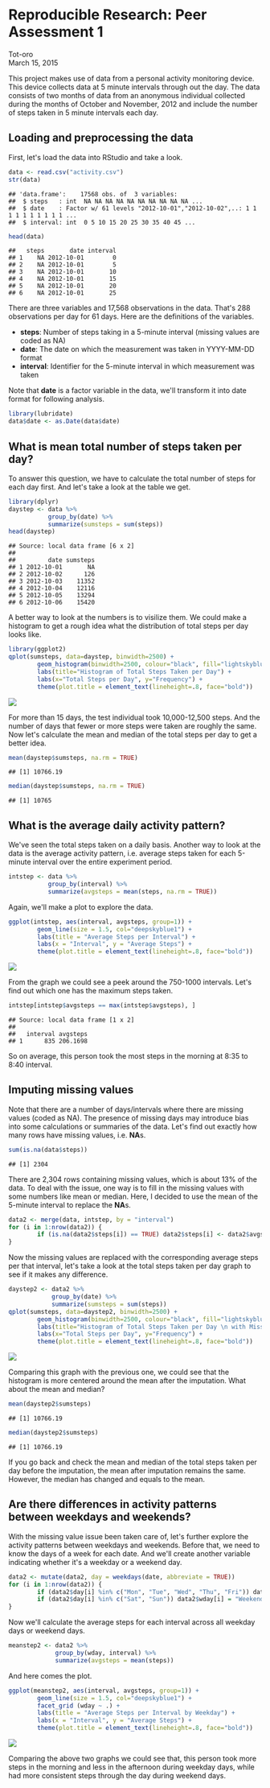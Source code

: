 # Reproducible Research: Peer Assessment 1
Tot-oro  
March 15, 2015  

This project makes use of data from a personal activity monitoring device. This device collects data at 5 minute intervals through out the day. The data consists of two months of data from an anonymous individual collected during the months of October and November, 2012 and include the number of steps taken in 5 minute intervals each day. 

## Loading and preprocessing the data
First, let's load the data into RStudio and take a look.


```r
data <- read.csv("activity.csv")
str(data)
```

```
## 'data.frame':	17568 obs. of  3 variables:
##  $ steps   : int  NA NA NA NA NA NA NA NA NA NA ...
##  $ date    : Factor w/ 61 levels "2012-10-01","2012-10-02",..: 1 1 1 1 1 1 1 1 1 1 ...
##  $ interval: int  0 5 10 15 20 25 30 35 40 45 ...
```

```r
head(data)
```

```
##   steps       date interval
## 1    NA 2012-10-01        0
## 2    NA 2012-10-01        5
## 3    NA 2012-10-01       10
## 4    NA 2012-10-01       15
## 5    NA 2012-10-01       20
## 6    NA 2012-10-01       25
```

There are three variables and 17,568 observations in the data. That's 288 observations per day for 61 days. Here are the definitions of the variables.

- **steps**: Number of steps taking in a 5-minute interval (missing values are coded as NA)
- **date**: The date on which the measurement was taken in YYYY-MM-DD format
- **interval**: Identifier for the 5-minute interval in which measurement was taken

Note that **date** is a factor variable in the data, we'll transform it into date format for following analysis.


```r
library(lubridate)
data$date <- as.Date(data$date)
```

## What is mean total number of steps taken per day?
To answer this question, we have to calculate the total number of steps for each day first. And let's take a look at the table we get.


```r
library(dplyr)
daystep <- data %>%
           group_by(date) %>%
           summarize(sumsteps = sum(steps))
head(daystep)
```

```
## Source: local data frame [6 x 2]
## 
##         date sumsteps
## 1 2012-10-01       NA
## 2 2012-10-02      126
## 3 2012-10-03    11352
## 4 2012-10-04    12116
## 5 2012-10-05    13294
## 6 2012-10-06    15420
```

A better way to look at the numbers is to visilize them. We could make a histogram to get a rough idea what the distribution of total steps per day looks like.


```r
library(ggplot2)
qplot(sumsteps, data=daystep, binwidth=2500) + 
        geom_histogram(binwidth=2500, colour="black", fill="lightskyblue1") +
        labs(title="Histogram of Total Steps Taken per Day") +
        labs(x="Total Steps per Day", y="Frequency") +
        theme(plot.title = element_text(lineheight=.8, face="bold")) 
```

![](./PA1_template_files/figure-html/unnamed-chunk-4-1.png) 

For more than 15 days, the test individual took 10,000-12,500 steps. And the number of days that fewer or more steps were taken are roughly the same. Now let's calculate the mean and median of the total steps per day to get a better idea.


```r
mean(daystep$sumsteps, na.rm = TRUE)
```

```
## [1] 10766.19
```

```r
median(daystep$sumsteps, na.rm = TRUE)
```

```
## [1] 10765
```

## What is the average daily activity pattern?
We've seen the total steps taken on a daily basis. Another way to look at the data is the average activity pattern, i.e. average steps taken for each 5-minute interval over the entire experiment period.


```r
intstep <- data %>%
           group_by(interval) %>%
           summarize(avgsteps = mean(steps, na.rm = TRUE))
```

Again, we'll make a plot to explore the data.


```r
ggplot(intstep, aes(interval, avgsteps, group=1)) +
        geom_line(size = 1.5, col="deepskyblue1") +
        labs(title = "Average Steps per Interval") +
        labs(x = "Interval", y = "Average Steps") +
        theme(plot.title = element_text(lineheight=.8, face="bold")) 
```

![](./PA1_template_files/figure-html/unnamed-chunk-7-1.png) 

From the graph we could see a peek around the 750-1000 intervals. Let's find out which one has the maximum steps taken.


```r
intstep[intstep$avgsteps == max(intstep$avgsteps), ]
```

```
## Source: local data frame [1 x 2]
## 
##   interval avgsteps
## 1      835 206.1698
```

So on average, this person took the most steps in the morning at 8:35 to 8:40 interval.

## Imputing missing values
Note that there are a number of days/intervals where there are missing values (coded as NA). The presence of missing days may introduce bias into some calculations or summaries of the data. Let's find out exactly how many rows have missing values, i.e. **NA**s.


```r
sum(is.na(data$steps))
```

```
## [1] 2304
```

There are 2,304 rows containing missing values, which is about 13% of the data. To deal with the issue, one way is to fill in the missing values with some numbers like mean or median. Here, I decided to use the mean of the 5-minute interval to replace the **NA**s. 


```r
data2 <- merge(data, intstep, by = "interval")
for (i in 1:nrow(data2)) {
        if (is.na(data2$steps[i]) == TRUE) data2$steps[i] <- data2$avgsteps[i]
}
```

Now the missing values are replaced with the corresponding average steps per that interval, let's take a look at the total steps taken per day graph to see if it makes any difference.


```r
daystep2 <- data2 %>%
            group_by(date) %>%
            summarize(sumsteps = sum(steps))
qplot(sumsteps, data=daystep2, binwidth=2500) + 
        geom_histogram(binwidth=2500, colour="black", fill="lightskyblue1") +
        labs(title="Histogram of Total Steps Taken per Day \n with Missing Values Imputed") +
        labs(x="Total Steps per Day", y="Frequency") +
        theme(plot.title = element_text(lineheight=.8, face="bold")) 
```

![](./PA1_template_files/figure-html/unnamed-chunk-11-1.png) 

Comparing this graph with the previous one, we could see that the histogram is more centered around the mean after the imputation. What about the mean and median?


```r
mean(daystep2$sumsteps)
```

```
## [1] 10766.19
```

```r
median(daystep2$sumsteps)
```

```
## [1] 10766.19
```

If you go back and check the mean and median of the total steps taken per day before the imputation, the mean after imputation remains the same. However, the median has changed and equals to the mean. 

## Are there differences in activity patterns between weekdays and weekends?
With the missing value issue been taken care of, let's further explore the activity patterns between weekdays and weekends. Before that, we need to know the days of a week for each date. And we'll create another variable indicating whether it's a weekday or a weekend day.


```r
data2 <- mutate(data2, day = weekdays(date, abbreviate = TRUE))         
for (i in 1:nrow(data2)) {
        if (data2$day[i] %in% c("Mon", "Tue", "Wed", "Thu", "Fri")) data2$wday[i] = "Weekday"
        if (data2$day[i] %in% c("Sat", "Sun")) data2$wday[i] = "Weekend"
}
```

Now we'll calculate the average steps for each interval across all weekday days or weekend days.


```r
meanstep2 <- data2 %>%
             group_by(wday, interval) %>%
             summarize(avgsteps = mean(steps))
```

And here comes the plot.


```r
ggplot(meanstep2, aes(interval, avgsteps, group=1)) +
        geom_line(size = 1.5, col="deepskyblue1") +
        facet_grid (wday ~ .) +
        labs(title = "Average Steps per Interval by Weekday") +
        labs(x = "Interval", y = "Average Steps") +
        theme(plot.title = element_text(lineheight=.8, face="bold")) 
```

![](./PA1_template_files/figure-html/unnamed-chunk-15-1.png) 

Comparing the above two graphs we could see that, this person took more steps in the morning and less in the afternoon during weekday days, while had more consistent steps through the day during weekend days.
